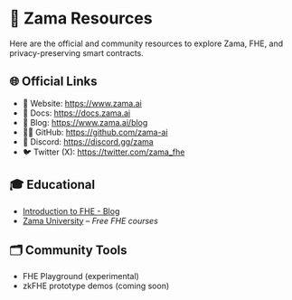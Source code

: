 # 📎 Zama Resources

Here are the official and community resources to explore Zama, FHE, and privacy-preserving smart contracts.

## 🌐 Official Links

- 🔗 Website: https://www.zama.ai
- 📘 Docs: https://docs.zama.ai
- 🧠 Blog: https://www.zama.ai/blog
- 🧑‍💻 GitHub: https://github.com/zama-ai
- 💬 Discord: https://discord.gg/zama
- 🐦 Twitter (X): https://twitter.com/zama_fhe

## 🎓 Educational

- [Introduction to FHE - Blog](https://www.zama.ai/post/introduction-to-fhe)
- [Zama University](https://learn.zama.ai) – *Free FHE courses*

## 🗂 Community Tools

- FHE Playground (experimental)
- zkFHE prototype demos (coming soon)
